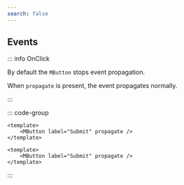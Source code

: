 ```yaml
---
search: false
---
```


## Events

::: info OnClick

By default the `MButton` stops event propagation.

When `propagate` is present, the event propagates normally.

:::

::: code-group

```vue [Composition API]
<template>
	<MButton label="Submit" propagate />
</template>
```

```vue [Options API]
<template>
	<MButton label="Submit" propagate />
</template>
```

:::
